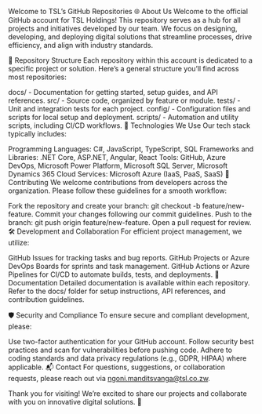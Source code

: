 Welcome to TSL’s GitHub Repositories
🌐 About Us
Welcome to the official GitHub account for TSL Holdings! This repository serves as a hub for all projects and initiatives developed by our team. We focus on designing, developing, and deploying digital solutions that streamline processes, drive efficiency, and align with industry standards.

📁 Repository Structure
Each repository within this account is dedicated to a specific project or solution. Here’s a general structure you’ll find across most repositories:

docs/ - Documentation for getting started, setup guides, and API references.
src/ - Source code, organized by feature or module.
tests/ - Unit and integration tests for each project.
config/ - Configuration files and scripts for local setup and deployment.
scripts/ - Automation and utility scripts, including CI/CD workflows.
🔧 Technologies We Use
Our tech stack typically includes:

Programming Languages: C#, JavaScript, TypeScript,  SQL
Frameworks and Libraries: .NET Core, ASP.NET, Angular, React
Tools: GitHub, Azure DevOps, Microsoft Power Platform, Microsoft SQL Server, Microsoft Dynamics 365
Cloud Services: Microsoft Azure (IaaS, PaaS, SaaS)
👥 Contributing
We welcome contributions from developers across the organization. Please follow these guidelines for a smooth workflow:

Fork the repository and create your branch: git checkout -b feature/new-feature.
Commit your changes following our commit guidelines.
Push to the branch: git push origin feature/new-feature.
Open a pull request for review.
🛠 Development and Collaboration
For efficient project management, we utilize:

GitHub Issues for tracking tasks and bug reports.
GitHub Projects or Azure DevOps Boards for sprints and task management.
GitHub Actions or Azure Pipelines for CI/CD to automate builds, tests, and deployments.
📖 Documentation
Detailed documentation is available within each repository. Refer to the docs/ folder for setup instructions, API references, and contribution guidelines.

🛡 Security and Compliance
To ensure secure and compliant development, please:

Use two-factor authentication for your GitHub account.
Follow security best practices and scan for vulnerabilities before pushing code.
Adhere to coding standards and data privacy regulations (e.g., GDPR, HIPAA) where applicable.
📬 Contact
For questions, suggestions, or collaboration requests, please reach out via ngoni.manditsvanga@tsl.co.zw.

Thank you for visiting! We’re excited to share our projects and collaborate with you on innovative digital solutions. 🚀
